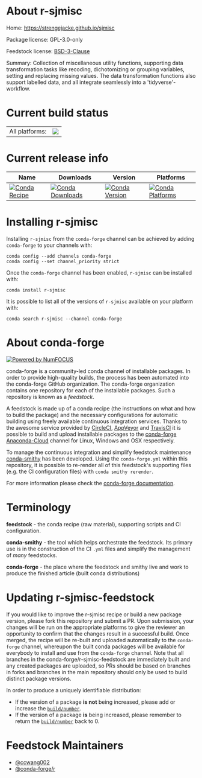About r-sjmisc
==============

Home: https://strengejacke.github.io/sjmisc

Package license: GPL-3.0-only

Feedstock license: [BSD-3-Clause](https://github.com/conda-forge/r-sjmisc-feedstock/blob/master/LICENSE.txt)

Summary: Collection of miscellaneous utility functions, supporting data  transformation tasks like recoding, dichotomizing or grouping variables,  setting and replacing missing values. The data transformation functions  also support labelled data, and all integrate seamlessly into a  'tidyverse'-workflow.

Current build status
====================


<table><tr><td>All platforms:</td>
    <td>
      <a href="https://dev.azure.com/conda-forge/feedstock-builds/_build/latest?definitionId=1619&branchName=master">
        <img src="https://dev.azure.com/conda-forge/feedstock-builds/_apis/build/status/r-sjmisc-feedstock?branchName=master">
      </a>
    </td>
  </tr>
</table>

Current release info
====================

| Name | Downloads | Version | Platforms |
| --- | --- | --- | --- |
| [![Conda Recipe](https://img.shields.io/badge/recipe-r--sjmisc-green.svg)](https://anaconda.org/conda-forge/r-sjmisc) | [![Conda Downloads](https://img.shields.io/conda/dn/conda-forge/r-sjmisc.svg)](https://anaconda.org/conda-forge/r-sjmisc) | [![Conda Version](https://img.shields.io/conda/vn/conda-forge/r-sjmisc.svg)](https://anaconda.org/conda-forge/r-sjmisc) | [![Conda Platforms](https://img.shields.io/conda/pn/conda-forge/r-sjmisc.svg)](https://anaconda.org/conda-forge/r-sjmisc) |

Installing r-sjmisc
===================

Installing `r-sjmisc` from the `conda-forge` channel can be achieved by adding `conda-forge` to your channels with:

```
conda config --add channels conda-forge
conda config --set channel_priority strict
```

Once the `conda-forge` channel has been enabled, `r-sjmisc` can be installed with:

```
conda install r-sjmisc
```

It is possible to list all of the versions of `r-sjmisc` available on your platform with:

```
conda search r-sjmisc --channel conda-forge
```


About conda-forge
=================

[![Powered by NumFOCUS](https://img.shields.io/badge/powered%20by-NumFOCUS-orange.svg?style=flat&colorA=E1523D&colorB=007D8A)](http://numfocus.org)

conda-forge is a community-led conda channel of installable packages.
In order to provide high-quality builds, the process has been automated into the
conda-forge GitHub organization. The conda-forge organization contains one repository
for each of the installable packages. Such a repository is known as a *feedstock*.

A feedstock is made up of a conda recipe (the instructions on what and how to build
the package) and the necessary configurations for automatic building using freely
available continuous integration services. Thanks to the awesome service provided by
[CircleCI](https://circleci.com/), [AppVeyor](https://www.appveyor.com/)
and [TravisCI](https://travis-ci.com/) it is possible to build and upload installable
packages to the [conda-forge](https://anaconda.org/conda-forge)
[Anaconda-Cloud](https://anaconda.org/) channel for Linux, Windows and OSX respectively.

To manage the continuous integration and simplify feedstock maintenance
[conda-smithy](https://github.com/conda-forge/conda-smithy) has been developed.
Using the ``conda-forge.yml`` within this repository, it is possible to re-render all of
this feedstock's supporting files (e.g. the CI configuration files) with ``conda smithy rerender``.

For more information please check the [conda-forge documentation](https://conda-forge.org/docs/).

Terminology
===========

**feedstock** - the conda recipe (raw material), supporting scripts and CI configuration.

**conda-smithy** - the tool which helps orchestrate the feedstock.
                   Its primary use is in the construction of the CI ``.yml`` files
                   and simplify the management of *many* feedstocks.

**conda-forge** - the place where the feedstock and smithy live and work to
                  produce the finished article (built conda distributions)


Updating r-sjmisc-feedstock
===========================

If you would like to improve the r-sjmisc recipe or build a new
package version, please fork this repository and submit a PR. Upon submission,
your changes will be run on the appropriate platforms to give the reviewer an
opportunity to confirm that the changes result in a successful build. Once
merged, the recipe will be re-built and uploaded automatically to the
`conda-forge` channel, whereupon the built conda packages will be available for
everybody to install and use from the `conda-forge` channel.
Note that all branches in the conda-forge/r-sjmisc-feedstock are
immediately built and any created packages are uploaded, so PRs should be based
on branches in forks and branches in the main repository should only be used to
build distinct package versions.

In order to produce a uniquely identifiable distribution:
 * If the version of a package **is not** being increased, please add or increase
   the [``build/number``](https://docs.conda.io/projects/conda-build/en/latest/resources/define-metadata.html#build-number-and-string).
 * If the version of a package **is** being increased, please remember to return
   the [``build/number``](https://docs.conda.io/projects/conda-build/en/latest/resources/define-metadata.html#build-number-and-string)
   back to 0.

Feedstock Maintainers
=====================

* [@ccwang002](https://github.com/ccwang002/)
* [@conda-forge/r](https://github.com/conda-forge/r/)


